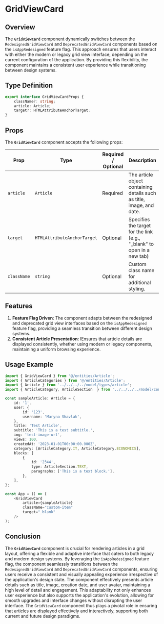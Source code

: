 # GridViewCard

## Overview
The **`GridViewCard`** component dynamically switches between the `RedesignedGridViewCard` and `DeprecatedGridViewCard` components based on the `isAppRedesigned` feature flag. 
This approach ensures that users interact with either the modern or legacy grid view interface, depending on the current configuration of the application. By providing this flexibility, the component maintains a consistent user experience while transitioning between design systems.

## Type Definition 
```typescript
export interface GridViewCardProps {
    className?: string;
    article: Article;
    target?: HTMLAttributeAnchorTarget;
}
```

## Props
The **`GridViewCard`** component accepts the following props:

| Prop       | Type       | Required / Optional | Description                                                               |
|------------|------------|----------------------|---------------------------------------------------------------------------|
| `article` | `Article`   | Required             | The article object containing details such as title, image, and date.              |
| `target` | `HTMLAttributeAnchorTarget`   | Optional            | Specifies the target for the link (e.g., "_blank" to open in a new tab) |
| `className` | `string`   | Optional             | Custom class name for additional styling.                                 |


## Features
1. **Feature Flag Driven**: The component adapts between the redesigned and deprecated grid view interfaces based on the `isAppRedesigned` feature flag, providing a seamless transition between different design systems.
2. **Consistent Article Presentation**: IEnsures that article details are displayed consistently, whether using modern or legacy components, maintaining a uniform browsing experience.

## Usage Example
```typescript jsx
import { GridViewCard } from '@/entities/Article';
import { ArticleCategories } from '@/entities/Article';
import { Article } from '../../../../model/types/article';
import { ArticleCategory, ArticleSection  } from '../../../../model/consts/articleConsts';

const sampleArticle: Article = {
    id: '1',
    user: {
        id: '123',
        username: 'Maryna Shavlak',
    },
    title: 'Test Article',
    subtitle: 'This is a test subtitle.',
    img: 'test-image-url',
    views: 100,
    createdAt: '2023-01-01T00:00:00.000Z',
    category: [ArticleCategory.IT, ArticleCategory.ECONOMICS],
    blocks: [
        {
            id: '2344',
            type: ArticleSection.TEXT,
            paragraphs: ['This is a text block.'],
        },
    ],
};

const App = () => (
    <GridViewCard
        article={sampleArticle}
        className="custom-item"
        target="_blank"
    />
);
```
## Conclusion
The **`GridViewCard`** component is crucial for rendering articles in a grid layout, offering a flexible and adaptive interface that caters to both legacy and modern design systems. 
By leveraging the `isAppRedesigned` feature flag, the component seamlessly transitions between the `RedesignedGridViewCard` and `DeprecatedGridViewCard` components, ensuring users receive a consistent and visually appealing experience irrespective of the application's design state. 
The component effectively presents article details such as title, image, creation date, and user avatar, maintaining a high level of detail and engagement. 
This adaptability not only enhances user experience but also supports the application's evolution, allowing for smooth upgrades and interface changes without disrupting the user interface. 
The `GridViewCard` component thus plays a pivotal role in ensuring that articles are displayed effectively and interactively, supporting both current and future design paradigms.
